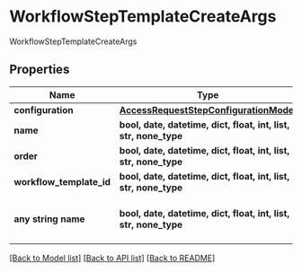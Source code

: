 # WorkflowStepTemplateCreateArgs

WorkflowStepTemplateCreateArgs

## Properties
Name | Type | Description | Notes
------------ | ------------- | ------------- | -------------
**configuration** | [**AccessRequestStepConfigurationModel**](AccessRequestStepConfigurationModel.md) |  | [optional] 
**name** | **bool, date, datetime, dict, float, int, list, str, none_type** | Name | [optional] 
**order** | **bool, date, datetime, dict, float, int, list, str, none_type** | Order | [optional] 
**workflow_template_id** | **bool, date, datetime, dict, float, int, list, str, none_type** | WorkflowTemplateId | [optional] 
**any string name** | **bool, date, datetime, dict, float, int, list, str, none_type** | any string name can be used but the value must be the correct type | [optional]

[[Back to Model list]](../README.md#documentation-for-models) [[Back to API list]](../README.md#documentation-for-api-endpoints) [[Back to README]](../README.md)


